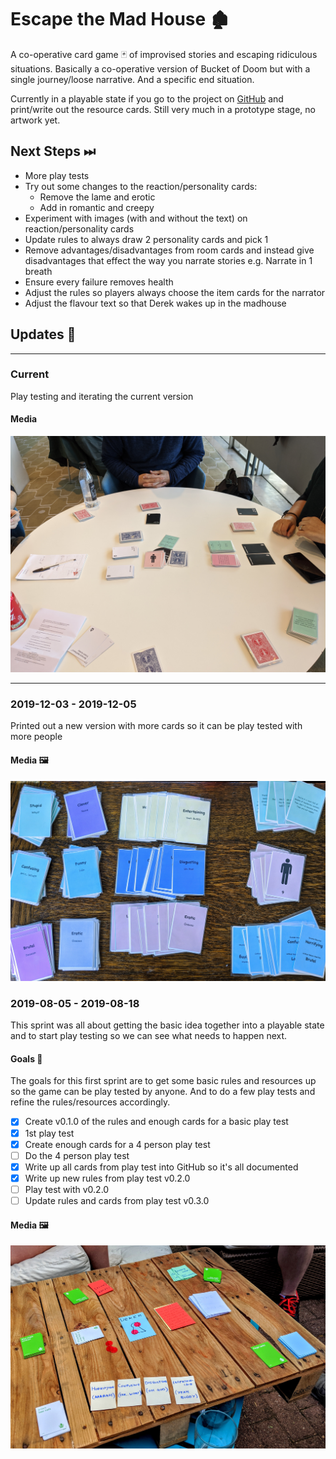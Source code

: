 # Escape the Mad House 🏚

A co-operative card game 🃏 of improvised stories and escaping ridiculous situations. Basically a
co-operative version of Bucket of Doom but with a single journey/loose narrative. And a specific end
situation.

Currently in a playable state if you go to the project on
[GitHub](https://github.com/cajacko/escape-the-mad-house) and print/write out the resource cards.
Still very much in a prototype stage, no artwork yet.

## Next Steps ⏭

- More play tests
- Try out some changes to the reaction/personality cards:
  - Remove the lame and erotic
  - Add in romantic and creepy
- Experiment with images (with and without the text) on reaction/personality cards
- Update rules to always draw 2 personality cards and pick 1
- Remove advantages/disadvantages from room cards and instead give disadvantages that effect the way you narrate stories e.g. Narrate in 1 breath
- Ensure every failure removes health
- Adjust the rules so players always choose the item cards for the narrator
- Adjust the flavour text so that Derek wakes up in the madhouse

## Updates 🔼

---

### Current

Play testing and iterating the current version

#### Media

![Escape the Mad House v3](../assets/escape-the-madhouse-v5.jpg)

---

### 2019-12-03 - 2019-12-05

Printed out a new version with more cards so it can be play tested with more people

#### Media 🖼

![Escape the Mad House v4](../assets/escape-the-madhouse-v4.jpg)

### 2019-08-05 - 2019-08-18

This sprint was all about getting the basic idea together into a playable state and to start
play testing so we can see what needs to happen next.

#### Goals 🥅

The goals for this first sprint are to get some basic rules and resources up so the game can be play
tested by anyone. And to do a few play tests and refine the rules/resources accordingly.

- [x] Create v0.1.0 of the rules and enough cards for a basic play test
- [x] 1st play test
- [x] Create enough cards for a 4 person play test
- [ ] Do the 4 person play test
- [x] Write up all cards from play test into GitHub so it's all documented
- [x] Write up new rules from play test v0.2.0
- [ ] Play test with v0.2.0
- [ ] Update rules and cards from play test v0.3.0

#### Media 🖼

![Escape the Mad House v3](../assets/escape-the-madhouse-v3.jpg)
